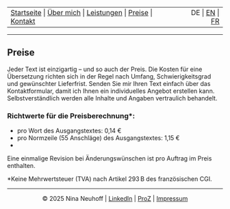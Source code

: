 <!-- Header -->
<table width="100%">
<tr>
<td align="left">
<a href="index.md">Startseite</a> |
<a href="about.md">Über mich</a> |
<a href="services.md">Leistungen</a> |
<a href="pricing.md">Preise</a> |
<a href="contact.md">Kontakt</a>
</td>
<td align="right">
DE | <a href="../en/index.md">EN</a> | <a href="../fr/index.md">FR</a>
</td>
</tr>
</table>
<hr>

## Preise

Jeder Text ist einzigartig – und so auch der Preis. Die Kosten für eine Übersetzung richten sich in der Regel nach Umfang, Schwierigkeitsgrad und gewünschter Lieferfrist. Senden Sie mir Ihren Text einfach über das Kontaktformular, damit ich Ihnen ein individuelles Angebot erstellen kann. Selbstverständlich werden alle Inhalte und Angaben vertraulich behandelt.

### Richtwerte für die Preisberechnung*:
- pro Wort des Ausgangstextes: 0,14 €
- pro Normzeile (55 Anschläge) des Ausgangstextes: 1,15 €
- 
Eine einmalige Revision bei Änderungswünschen ist pro Auftrag im Preis enthalten.

*Keine Mehrwertsteuer (TVA) nach Artikel 293 B des französischen CGI.


<!-- Footer -->
<hr>
<p align="center">
&copy; 2025 Nina Neuhoff | <a href="http://www.linkedin.com/in/nina-neuhoff-32b162283">LinkedIn</a> | <a href="https://www.proz.com/translator/4180778">ProZ</a> | <a href="impressum.md">Impressum</a>
</p>

